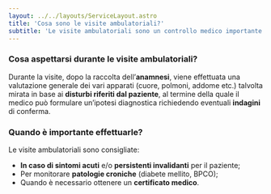 ```yaml
---
layout: ../../layouts/ServiceLayout.astro
title: 'Cosa sono le visite ambulatoriali?'
subtitle: 'Le visite ambulatoriali sono un controllo medico importante per valutare il tuo stato di salute generale, individuare eventuali disturbi e creare un piano di trattamento su misura per te.'
---
```


### **Cosa aspettarsi** durante le visite ambulatoriali?
Durante la visite, dopo la raccolta dell’**anamnesi**, viene effettuata una valutazione generale dei vari apparati (cuore, polmoni, addome etc.) talvolta mirata in base ai **disturbi riferiti dal paziente**, al termine della quale il medico può formulare un’ipotesi diagnostica richiedendo eventuali **indagini** di conferma.

### **Quando** è importante effettuarle?
Le visite ambulatoriali sono consigliate:
- **In caso di sintomi acuti** e/o **persistenti invalidanti** per il paziente;
- Per monitorare **patologie croniche** (diabete mellito, BPCO);
- Quando è necessario ottenere un **certificato medico**.